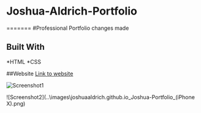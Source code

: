 # Joshua-Aldrich-Portfolio
=======
#Professional Portfolio changes made

## Built With
*HTML
*CSS

##Website
[Link to website](https://joshuaaldrich.github.io/Joshua-Portfolio/)

![Screenshot1]([..\images\joshuaaldrich.github.io_Joshua-Portfolio_.png](https://github.com/JoshuaAldrich/Joshua-Portfolio/blob/main/assets/images/joshuaaldrich.github.io_Joshua-Portfolio_(iPhone%20X).png))

![Screenshot2](..\images\joshuaaldrich.github.io_Joshua-Portfolio_(iPhone X).png)



